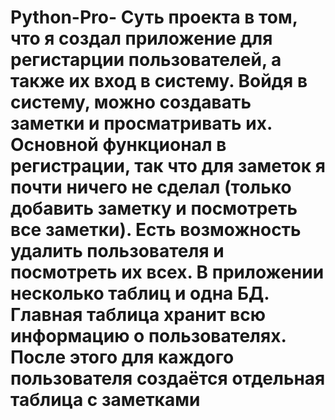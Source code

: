 # Python-Pro- Суть проекта в том, что я создал приложение для регистарции пользователей, а также их вход в систему. Войдя в систему, можно создавать заметки и просматривать их. Основной функционал в регистрации, так что для заметок я почти ничего не сделал (только добавить заметку и посмотреть все заметки). Есть возможность удалить пользователя и посмотреть их всех. В приложении несколько таблиц и одна БД. Главная таблица хранит всю информацию о пользователях. После этого для каждого пользователя создаётся отдельная таблица с заметками

